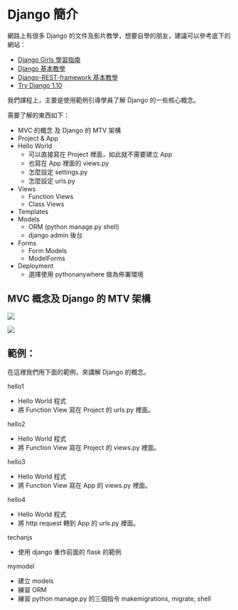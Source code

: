 # Django 簡介

網路上有很多 Django 的文件及影片教學，想要自學的朋友，建議可以參考底下的網站：

* [Django Girls 學習指南](https://djangogirlstaipei.gitbooks.io/django-girls-taipei-tutorial/)
* [Django 基本教學](https://github.com/twtrubiks/django-tutorial)
* [Django-REST-framework 基本教學](https://github.com/twtrubiks/django-rest-framework-tutorial)
* [Try Django 1.10](https://github.com/codingforentrepreneurs/Try-Django-1.10)

我們課程上，主要是使用範例引導學員了解 Django 的一些核心概念。

需要了解的東西如下：

* MVC 的概念 及 Django 的 MTV 架構
* Project & App
* Hello World
  - 可以直接寫在 Project 裡面，如此就不需要建立 App
  - 也寫在 App 裡面的 views.py
  - 怎麼設定 settings.py
  - 怎麼設定 urls.py
* Views
  - Function Views
  - Class Views
* Templates
* Models
  - ORM (python manage.py shell)
  - django admin 後台
* Forms
  - Form Models
  - ModelForms
* Deployment
  - 選擇使用 pythonanywhere 做為佈署環境

## MVC 概念及 Django 的 MTV 架構

![](/images/mvc.gif)

![](/images/MTV.png)




## 範例：

在這裡我們用下面的範例，來講解 Django 的概念。

hello1

* Hello World 程式
* 將 Function View 寫在 Project 的 urls.py 裡面。

hello2

* Hello World 程式
* 將 Function View 寫在 Project 的 views.py 裡面。

hello3

* Hello World 程式
* 將 Function View 寫在 App 的 views.py 裡面。

hello4

* Hello World 程式
* 將 http request 轉到 App 的 urls.py 裡面。

techanjs

* 使用 django 重作前面的 flask 的範例

mymodel

* 建立 models
* 練習 ORM
* 練習 python manage.py 的三個指令 makemigrations, migrate, shell
